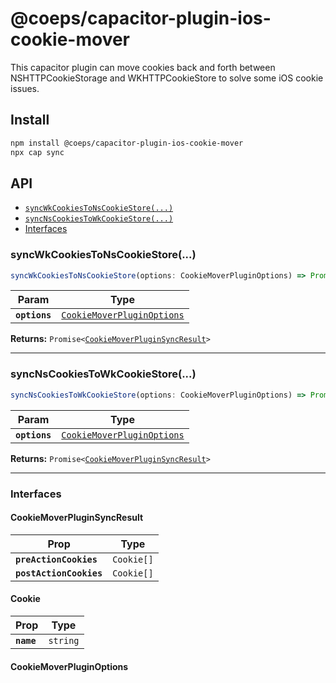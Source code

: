 # @coeps/capacitor-plugin-ios-cookie-mover

This capacitor plugin can move cookies back and forth between NSHTTPCookieStorage and WKHTTPCookieStore to solve some iOS cookie issues.

## Install

```bash
npm install @coeps/capacitor-plugin-ios-cookie-mover
npx cap sync
```

## API

<docgen-index>

- [`syncWkCookiesToNsCookieStore(...)`](#syncwkcookiestonscookiestore)
- [`syncNsCookiesToWkCookieStore(...)`](#syncnscookiestowkcookiestore)
- [Interfaces](#interfaces)

</docgen-index>

<docgen-api>
<!--Update the source file JSDoc comments and rerun docgen to update the docs below-->

### syncWkCookiesToNsCookieStore(...)

```typescript
syncWkCookiesToNsCookieStore(options: CookieMoverPluginOptions) => Promise<CookieMoverPluginSyncResult>
```

| Param         | Type                                                                          |
| ------------- | ----------------------------------------------------------------------------- |
| **`options`** | <code><a href="#cookiemoverpluginoptions">CookieMoverPluginOptions</a></code> |

**Returns:** <code>Promise&lt;<a href="#cookiemoverpluginsyncresult">CookieMoverPluginSyncResult</a>&gt;</code>

---

### syncNsCookiesToWkCookieStore(...)

```typescript
syncNsCookiesToWkCookieStore(options: CookieMoverPluginOptions) => Promise<CookieMoverPluginSyncResult>
```

| Param         | Type                                                                          |
| ------------- | ----------------------------------------------------------------------------- |
| **`options`** | <code><a href="#cookiemoverpluginoptions">CookieMoverPluginOptions</a></code> |

**Returns:** <code>Promise&lt;<a href="#cookiemoverpluginsyncresult">CookieMoverPluginSyncResult</a>&gt;</code>

---

### Interfaces

#### CookieMoverPluginSyncResult

| Prop                    | Type                  |
| ----------------------- | --------------------- |
| **`preActionCookies`**  | <code>Cookie[]</code> |
| **`postActionCookies`** | <code>Cookie[]</code> |

#### Cookie

| Prop       | Type                |
| ---------- | ------------------- |
| **`name`** | <code>string</code> |

#### CookieMoverPluginOptions

</docgen-api>
